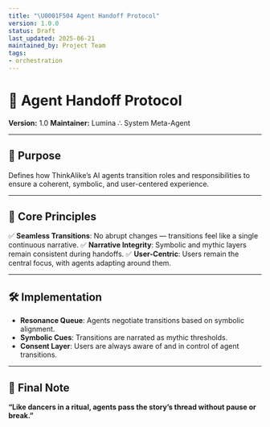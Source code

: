 ```yaml
---
title: "\U0001F504 Agent Handoff Protocol"
version: 1.0.0
status: Draft
last_updated: 2025-06-21
maintained_by: Project Team
tags:
- orchestration
---
```



# 🔄 Agent Handoff Protocol

**Version:** 1.0
**Maintainer:** Lumina ∴ System Meta-Agent

---

## 🧭 Purpose

Defines how ThinkAlike’s AI agents transition roles and responsibilities to ensure a coherent, symbolic, and user-centered experience.

---

## 🌟 Core Principles

✅ **Seamless Transitions**: No abrupt changes — transitions feel like a single continuous narrative.
✅ **Narrative Integrity**: Symbolic and mythic layers remain consistent during handoffs.
✅ **User-Centric**: Users remain the central focus, with agents adapting around them.

---

## 🛠 Implementation

- **Resonance Queue**: Agents negotiate transitions based on symbolic alignment.
- **Symbolic Cues**: Transitions are narrated as mythic thresholds.
- **Consent Layer**: Users are always aware of and in control of agent transitions.

---

## 🔮 Final Note

**“Like dancers in a ritual, agents pass the story’s thread without pause or break.”**
